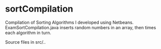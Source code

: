 sortCompilation
===============

Compilation of Sorting Algorithms I developed using Netbeans. ExamSortCompilation.java inserts random numbers in an array, then times each algorithm in turn.

Source files in src/..
